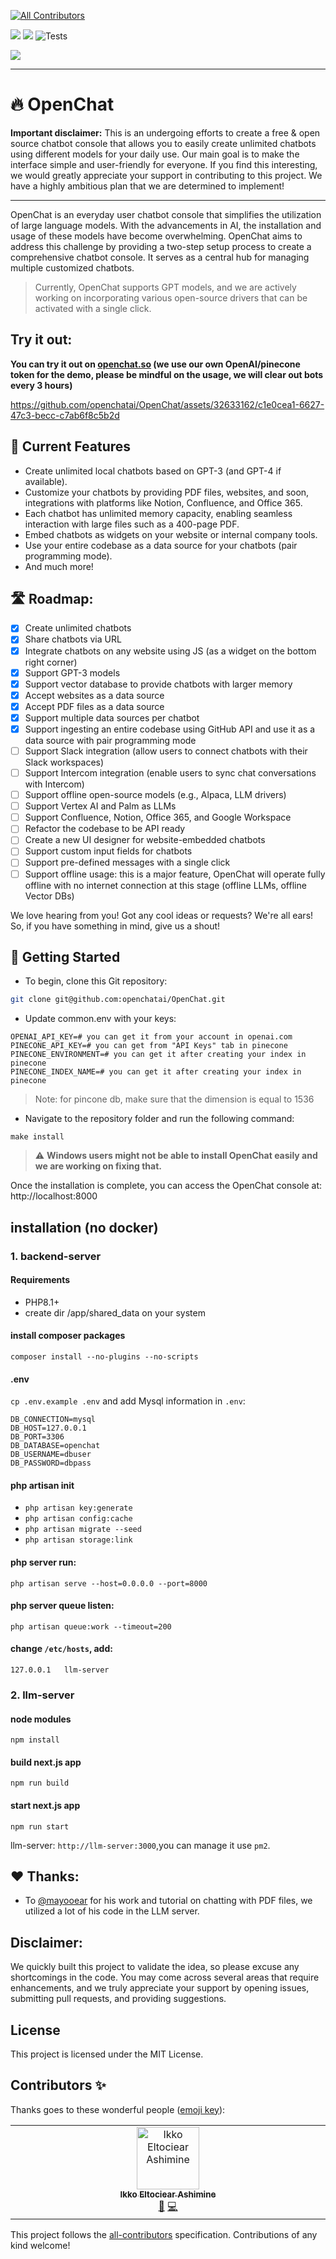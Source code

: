 
<!-- ALL-CONTRIBUTORS-BADGE:START - Do not remove or modify this section -->
[![All Contributors](https://img.shields.io/badge/all_contributors-1-orange.svg?style=flat-square)](#contributors-)
<!-- ALL-CONTRIBUTORS-BADGE:END -->



[![](https://dcbadge.vercel.app/api/server/yjEgCgvefr?style=flat&compact=True)](https://discord.gg/yjEgCgvefr)
<a href="http://www.repostatus.org/#active"><img src="http://www.repostatus.org/badges/latest/active.svg" /></a>
![Tests](https://github.com/openchatai/OpenChat/actions/workflows/tests.yml/badge.svg)



![](https://gcdnb.pbrd.co/images/gjX4atjx9uKT.png?o=1)

------
# 🔥 OpenChat

**Important disclaimer:** This is an undergoing efforts to create a free & open source chatbot console that allows you to easily create unlimited chatbots using different models for your daily use. Our main goal is to make the interface simple and user-friendly for everyone. If you find this interesting, we would greatly appreciate your support in contributing to this project. We have a highly ambitious plan that we are determined to implement!

---- 
OpenChat is an everyday user chatbot console that simplifies the utilization of large language models. With the advancements in AI, the installation and usage of these models have become overwhelming. OpenChat aims to address this challenge by providing a two-step setup process to create a comprehensive chatbot console. It serves as a central hub for managing multiple customized chatbots.

> Currently, OpenChat supports GPT models, and we are actively working on incorporating various open-source drivers that can be activated with a single click.




## Try it out:
**You can try it out on [openchat.so](http://openchat.so/) (we use our own OpenAI/pinecone token for the demo, please be mindful on the usage, we will clear out bots every 3 hours)**

https://github.com/openchatai/OpenChat/assets/32633162/c1e0cea1-6627-47c3-becc-c7ab6f8c5b2d


## 🏁 Current Features

- Create unlimited local chatbots based on GPT-3 (and GPT-4 if available).
- Customize your chatbots by providing PDF files, websites, and soon, integrations with platforms like Notion, Confluence, and Office 365.
- Each chatbot has unlimited memory capacity, enabling seamless interaction with large files such as a 400-page PDF.
- Embed chatbots as widgets on your website or internal company tools.
- Use your entire codebase as a data source for your chatbots (pair programming mode).
- And much more!

## 🛣️ Roadmap:
- [x] Create unlimited chatbots
- [x] Share chatbots via URL
- [x] Integrate chatbots on any website using JS (as a widget on the bottom right corner)
- [x] Support GPT-3 models
- [x] Support vector database to provide chatbots with larger memory
- [x] Accept websites as a data source
- [x] Accept PDF files as a data source
- [x] Support multiple data sources per chatbot
- [x] Support ingesting an entire codebase using GitHub API and use it as a data source with pair programming mode
- [ ] Support Slack integration (allow users to connect chatbots with their Slack workspaces)
- [ ] Support Intercom integration (enable users to sync chat conversations with Intercom)
- [ ] Support offline open-source models (e.g., Alpaca, LLM drivers)
- [ ] Support Vertex AI and Palm as LLMs
- [ ] Support Confluence, Notion, Office 365, and Google Workspace
- [ ] Refactor the codebase to be API ready
- [ ] Create a new UI designer for website-embedded chatbots
- [ ] Support custom input fields for chatbots
- [ ] Support pre-defined messages with a single click
- [ ] Support offline usage: this is a major feature, OpenChat will operate fully offline with no internet connection at this stage (offline LLMs, offline Vector DBs)

We love hearing from you! Got any cool ideas or requests? We're all ears! So, if you have something in mind, give us a shout! 


## 🚀 Getting Started

- To begin, clone this Git repository:

```bash
git clone git@github.com:openchatai/OpenChat.git
```

- Update common.env with your keys:
```
OPENAI_API_KEY=# you can get it from your account in openai.com
PINECONE_API_KEY=# you can get from "API Keys" tab in pinecone
PINECONE_ENVIRONMENT=# you can get it after creating your index in pinecone
PINECONE_INDEX_NAME=# you can get it after creating your index in pinecone
```

> Note: for pincone db, make sure that the dimension is equal to 1536 

- Navigate to the repository folder and run the following command:
```
make install
```

> :warning: **Windows users might not be able to install OpenChat easily and we are working on fixing that.**


Once the installation is complete, you can access the OpenChat console at: http://localhost:8000


## installation (no docker)
### 1. backend-server
#### Requirements
* PHP8.1+
* create dir /app/shared_data on your system

#### install composer packages
```
composer install --no-plugins --no-scripts
```
#### .env
`cp .env.example .env` and add Mysql information in `.env`:
```
DB_CONNECTION=mysql
DB_HOST=127.0.0.1
DB_PORT=3306
DB_DATABASE=openchat
DB_USERNAME=dbuser
DB_PASSWORD=dbpass
```
#### php artisan init
* `php artisan key:generate`
* `php artisan config:cache`
* `php artisan migrate --seed`
* `php artisan storage:link`
#### php server run:
`php artisan serve --host=0.0.0.0 --port=8000`
#### php server queue listen:
`php artisan queue:work --timeout=200`

#### change `/etc/hosts`, add:
`127.0.0.1   llm-server`

### 2. llm-server
#### node modules
`npm install`
#### build next.js app
`npm run build`
#### start next.js app
`npm run start`

llm-server: `http://llm-server:3000`,you can manage it use `pm2`.


## ❤️ Thanks:
- To [@mayooear](https://github.com/mayooear) for his work and tutorial on chatting with PDF files, we utilized a lot of his code in the LLM server.



## Disclaimer:
We quickly built this project to validate the idea, so please excuse any shortcomings in the code. You may come across several areas that require enhancements, and we truly appreciate your support by opening issues, submitting pull requests, and providing suggestions.


## License
This project is licensed under the MIT License.



## Contributors ✨

Thanks goes to these wonderful people ([emoji key](https://allcontributors.org/docs/en/emoji-key)):

<!-- ALL-CONTRIBUTORS-LIST:START - Do not remove or modify this section -->
<!-- prettier-ignore-start -->
<!-- markdownlint-disable -->
<table>
  <tbody>
    <tr>
      <td align="center" valign="top" width="14.28%"><a href="https://github.com/eltociear"><img src="https://avatars.githubusercontent.com/u/22633385?v=4?s=100" width="100px;" alt="Ikko Eltociear Ashimine"/><br /><sub><b>Ikko Eltociear Ashimine</b></sub></a><br /><a href="#ideas-eltociear" title="Ideas, Planning, & Feedback">🤔</a> <a href="https://github.com/openchatai/OpenChat/commits?author=eltociear" title="Code">💻</a></td>
    </tr>
  </tbody>
</table>

<!-- markdownlint-restore -->
<!-- prettier-ignore-end -->

<!-- ALL-CONTRIBUTORS-LIST:END -->

This project follows the [all-contributors](https://github.com/all-contributors/all-contributors) specification. Contributions of any kind welcome!
